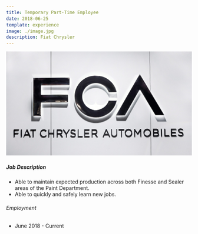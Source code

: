 ```yaml
---
title: Temporary Part-Time Employee
date: 2018-06-25
template: experience
image: ./image.jpg
description: Fiat Chrysler
---
```


![image](./image.jpg)

##### Job Description

-   Able to maintain expected production across both Finesse and Sealer areas of the Paint Department.
-   Able to quickly and safely learn new jobs.

###### Employment

-   June 2018 - Current
